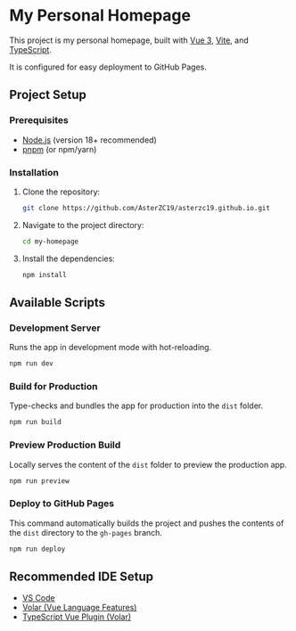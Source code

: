 # My Personal Homepage

This project is my personal homepage, built with [Vue 3](https://vuejs.org/), [Vite](https://vitejs.dev/), and [TypeScript](https://www.typescriptlang.org/).

It is configured for easy deployment to GitHub Pages.

## Project Setup

### Prerequisites

- [Node.js](https://nodejs.org/) (version 18+ recommended)
- [pnpm](https://pnpm.io/installation) (or npm/yarn)

### Installation

1.  Clone the repository:
    ```sh
    git clone https://github.com/AsterZC19/asterzc19.github.io.git
    ```
2.  Navigate to the project directory:
    ```sh
    cd my-homepage
    ```
3.  Install the dependencies:
    ```sh
    npm install
    ```

## Available Scripts

### Development Server
Runs the app in development mode with hot-reloading.
```sh
npm run dev
```

### Build for Production
Type-checks and bundles the app for production into the `dist` folder.
```sh
npm run build
```

### Preview Production Build
Locally serves the content of the `dist` folder to preview the production app.
```sh
npm run preview
```

### Deploy to GitHub Pages
This command automatically builds the project and pushes the contents of the `dist` directory to the `gh-pages` branch.
```sh
npm run deploy
```

## Recommended IDE Setup

- [VS Code](https://code.visualstudio.com/)
- [Volar (Vue Language Features)](https://marketplace.visualstudio.com/items?itemName=Vue.volar)
- [TypeScript Vue Plugin (Volar)](https://marketplace.visualstudio.com/items?itemName=Vue.vscode-typescript-vue-plugin)